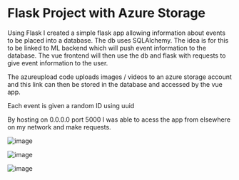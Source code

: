 # Flask Project with Azure Storage

Using Flask I created a simple flask app allowing information about events to be placed into a database. The db uses SQLAlchemy. The idea is for this to be linked to ML backend which will push event information to the database. The vue frontend will then use the db and flask with requests to give event information to the user. 

The azureupload code uploads images / videos to an azure storage account and this link can then be stored in the database and accessed by the vue app.

Each event is given a random ID using uuid

By hosting on 0.0.0.0 port 5000 I was able to acess the app from elsewhere on my network and make requests.

![image](https://user-images.githubusercontent.com/64171887/194876083-27d1cac4-4b69-478a-8cb6-aceb83c0bb13.png)

![image](https://user-images.githubusercontent.com/64171887/194876172-7fbfbabd-d38f-4adb-8c92-469db2ef8edf.png)

![image](https://user-images.githubusercontent.com/64171887/194876307-905e1a5c-8c3c-45f5-a8d0-6a47072e944c.png)


